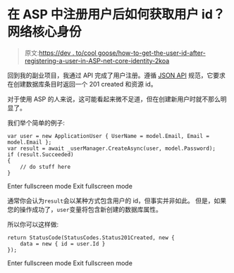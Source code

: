 # 在 ASP 中注册用户后如何获取用户 id？网络核心身份

> 原文:[https://dev . to/cool goose/how-to-get-the-user-id-after-registering-a-user-in-ASP-net-core-identity-2koa](https://dev.to/coolgoose/how-to-get-the-user-id-after-registering-an-user-in-asp-net-core-identity-2koa)

回到我的副业项目，我通过 API 完成了用户注册。遵循 [JSON API](http://jsonapi.org/format/#crud-creating-client-ids) 规范，它要求在创建数据库条目时返回一个 201 created 和资源 id。

对于使用 ASP 的人来说，这可能看起来微不足道，但在创建新用户时就不那么明显了。

我们举个简单的例子:

```
var user = new ApplicationUser { UserName = model.Email, Email = model.Email };
var result = await _userManager.CreateAsync(user, model.Password);
if (result.Succeeded)
{
    // do stuff here
} 
```

Enter fullscreen mode Exit fullscreen mode

通常你会认为`result`会以某种方式包含用户的 id，但事实并非如此。
但是，如果您的操作成功了，`user`变量将包含新创建的数据库属性。

所以你可以这样做:

```
return StatusCode(StatusCodes.Status201Created, new {
    data = new { id = user.Id }
}); 
```

Enter fullscreen mode Exit fullscreen mode